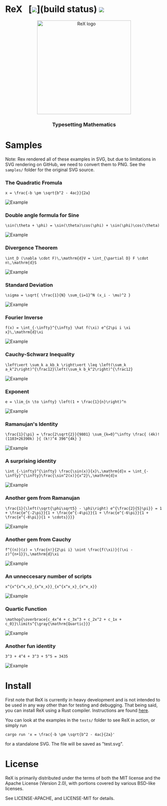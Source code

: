 # ReX &nbsp; [![](https://travis-ci.org/cbreeden/ReX.svg?branch=master)](build status) [![](https://tokei.rs/b1/github/cbreeden/rex)](https://github.com/cbreeden/rex)

<p align="center"><img src="rex.png" alt="ReX logo" width="300px"/></p>
<h3 align="center">Typesetting Mathematics</h3>

# Samples

Note: Rex rendered all of these examples in SVG, but due to limitations in SVG rendering on GitHub, we need to convert them to PNG.
See the `samples/` folder for the original SVG source.

### The Quadratic Fromula
`x = \frac{-b \pm \sqrt{b^2 - 4ac}}{2a}`

![Example](samples/The_Quadratic_Fromula.png)

### Double angle formula for Sine
`\sin(\theta + \phi) = \sin(\theta)\cos(\phi) + \sin(\phi)\cos(\theta)`

![Example](samples/Double_angle_formula_for_Sine.png)

### Divergence Theorem
`\int_D (\nabla \cdot F)\,\mathrm{d}V = \int_{\partial D} F \cdot n\,\mathrm{d}S`

![Example](samples/Divergence_Theorem.png)

### Standard Deviation
`\sigma = \sqrt{ \frac{1}{N} \sum_{i=1}^N (x_i - \mu)^2 }`

![Example](samples/Standard_Deviation.png)

### Fourier Inverse
`f(x) = \int_{-\infty}^{\infty} \hat f(\xi) e^{2\pi i \xi x}\,\mathrm{d}\xi`

![Example](samples/Fourier_Inverse.png)

### Cauchy-Schwarz Inequality
`\left\vert \sum_k a_kb_k \right\vert \leq \left(\sum_k a_k^2\right)^{\frac12}\left(\sum_k b_k^2\right)^{\frac12}`

![Example](samples/Cauchy-Schwarz_Inequality.png)

### Exponent
`e = \lim_{n \to \infty} \left(1 + \frac{1}{n}\right)^n`

![Example](samples/Exponent.png)

### Ramanujan's Identity
`\frac{1}{\pi} = \frac{2\sqrt{2}}{9801} \sum_{k=0}^\infty \frac{ (4k)! (1103+26390k) }{ (k!)^4 396^{4k} }`

![Example](samples/Ramanujan's_Identity.png)

### A surprising identity
`\int_{-\infty}^{\infty} \frac{\sin(x)}{x}\,\mathrm{d}x = \int_{-\infty}^{\infty}\frac{\sin^2(x)}{x^2}\,\mathrm{d}x`

![Example](samples/A_surprising_identity.png)

### Another gem from Ramanujan
`\frac{1}{\left(\sqrt{\phi\sqrt5} - \phi\right) e^{\frac{2}{5}\pi}} = 1 + \frac{e^{-2\pi}}{1 + \frac{e^{-4\pi}}{1 + \frac{e^{-6\pi}}{1 + \frac{e^{-8\pi}}{1 + \cdots}}}}`

![Example](samples/Another_gem_from_Ramanujan.png)

### Another gem from Cauchy
`f^{(n)}(z) = \frac{n!}{2\pi i} \oint \frac{f(\xi)}{(\xi - z)^{n+1}}\,\mathrm{d}\xi`

![Example](samples/Another_gem_from_Cauchy.png)

### An unneccesary number of scripts
`x^{x^{x^x_x}_{x^x_x}}_{x^{x^x_x}_{x^x_x}}`

![Example](samples/An_unneccesary_number_of_scripts.png)

### Quartic Function
`\mathop{\overbrace{c_4x^4 + c_3x^3 + c_2x^2 + c_1x + c_0}}\limits^{\gray{\mathrm{Quartic}}}`

![Example](samples/Quartic_Function.png)

### Another fun identity
`3^3 + 4^4 + 3^3 + 5^5 = 3435`

![Example](samples/Another_fun_identity.png)

# Install

First note that ReX is currently in heavy development and is not intended to be used in any way other than for testing and debugging.
That being said, you can install ReX using a Rust compiler.  Instructions are found [here](https://www.rustup.rs/).

You can look at the examples in the `tests/` folder to see ReX in action, or simply run

```
cargo run 'x = \frac{-b \pm \sqrt{b^2 - 4ac}{2a}'
```

for a standalone SVG.  The file will be saved as "test.svg".

# License

ReX is primarily distributed under the terms of both the MIT license and
the Apache License (Version 2.0), with portions covered by various BSD-like
licenses.

See LICENSE-APACHE, and LICENSE-MIT for details.
